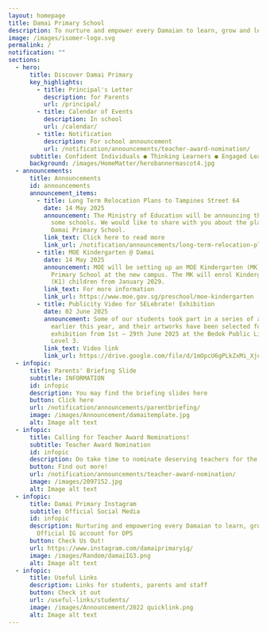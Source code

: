 ```yaml
---
layout: homepage
title: Damai Primary School
description: To nurture and empower every Damaian to learn, grow and lead.
image: /images/isomer-logo.svg
permalink: /
notification: ""
sections:
  - hero:
      title: Discover Damai Primary
      key_highlights:
        - title: Principal's Letter
          description: for Parents
          url: /principal/
        - title: Calendar of Events
          description: In school
          url: /calendar/
        - title: Notification
          description: For school announcement
          url: /notification/announcements/teacher-award-nomination/
      subtitle: Confident Individuals ● Thinking Learners ● Engaged Leaders
      background: /images/HomeMatter/herobannermascot4.jpg
  - announcements:
      title: Announcements
      id: announcements
      announcement_items:
        - title: Long Term Relocation Plans to Tampines Street 64
          date: 14 May 2025
          announcement: The Ministry of Education will be announcing the relocation of
            some schools. We would like to share with you about the plans for
            Damai Primary School.
          link_text: Click here to read more
          link_url: /notification/announcements/long-term-relocation-plans/
        - title: MOE Kindergarten @ Damai
          date: 14 May 2025
          announcement: MOE will be setting up an MOE Kindergarten (MK) within Damai
            Primary School at the new campus. The MK will enrol Kindergarten 1
            (K1) children from January 2029.
          link_text: For more information
          link_url: https://www.moe.gov.sg/preschool/moe-kindergarten
        - title: Publicity Video for SELebrate! Exhibition
          date: 02 June 2025
          announcement: Some of our students took part in a series of art workshops
            earlier this year, and their artworks have been selected for
            exhibition from 1st – 29th June 2025 at the Bedok Public Library,
            Level 3.
          link_text: Video link
          link_url: https://drive.google.com/file/d/1mOpcU6gPLkZxMi_XjuxOnojnzSxrDfjS/view?usp=sharing
  - infopic:
      title: Parents' Briefing Slide
      subtitle: INFORMATION
      id: infopic
      description: You may find the briefing slides here
      button: Click here
      url: /notification/announcements/parentbriefing/
      image: /images/Announcement/damaitemplate.jpg
      alt: Image alt text
  - infopic:
      title: Calling for Teacher Award Nominations!
      subtitle: Teacher Award Nomination
      id: infopic
      description: Do take time to nominate deserving teachers for the awards.
      button: Find out more!
      url: /notification/announcements/teacher-award-nomination/
      image: /images/2097152.jpg
      alt: Image alt text
  - infopic:
      title: Damai Primary Instagram
      subtitle: Official Social Media
      id: infopic
      description: Nurturing and empowering every Damaian to learn, grow and lead.
        Official IG account for DPS
      button: Check Us Out!
      url: https://www.instagram.com/damaiprimaryig/
      image: /images/Random/damaiIG3.png
      alt: Image alt text
  - infopic:
      title: Useful Links
      description: Links for students, parents and staff
      button: Check it out
      url: /useful-links/students/
      image: /images/Announcement/2022 quicklink.png
      alt: Image alt text
---
```

